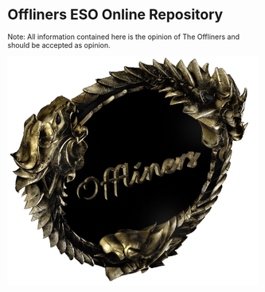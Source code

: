Offliners ESO Online Repository
===
 Note: All information contained here is the opinion of The Offliners and should be accepted as opinion.

 ![Offliners Title Image](images/title_offliners_transparent.png)